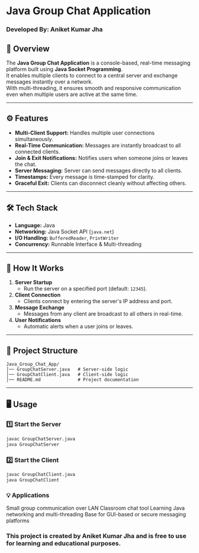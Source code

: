 # Java Group Chat Application

### Developed By: Aniket Kumar Jha

## 📌 Overview
The **Java Group Chat Application** is a console-based, real-time messaging platform built using **Java Socket Programming**.  
It enables multiple clients to connect to a central server and exchange messages instantly over a network.  
With multi-threading, it ensures smooth and responsive communication even when multiple users are active at the same time.

---

## ⚙️ Features
- **Multi-Client Support:** Handles multiple user connections simultaneously.
- **Real-Time Communication:** Messages are instantly broadcast to all connected clients.
- **Join & Exit Notifications:** Notifies users when someone joins or leaves the chat.
- **Server Messaging:** Server can send messages directly to all clients.
- **Timestamps:** Every message is time-stamped for clarity.
- **Graceful Exit:** Clients can disconnect cleanly without affecting others.

---

## 🛠 Tech Stack
- **Language:** Java  
- **Networking:** Java Socket API (`java.net`)  
- **I/O Handling:** `BufferedReader`, `PrintWriter`  
- **Concurrency:** Runnable Interface & Multi-threading  

---

## 🚀 How It Works
1. **Server Startup**
   - Run the server on a specified port (default: `12345`).
2. **Client Connection**
   - Clients connect by entering the server's IP address and port.
3. **Message Exchange**
   - Messages from any client are broadcast to all others in real-time.
4. **User Notifications**
   - Automatic alerts when a user joins or leaves.

---

## 📂 Project Structure
```
Java_Group_Chat_App/
│── GroupChatServer.java   # Server-side logic
│── GroupChatClient.java   # Client-side logic
│── README.md              # Project documentation
```


---

## 🖥 Usage

### 1️⃣ Start the Server
```bash
javac GroupChatServer.java
java GroupChatServer
```

### 2️⃣ Start the Client
```bash
javac GroupChatClient.java
java GroupChatClient
```

### 💡 Applications
Small group communication over LAN
Classroom chat tool
Learning Java networking and multi-threading
Base for GUI-based or secure messaging platforms


### This project is created by Aniket Kumar Jha and is free to use for learning and educational purposes.
